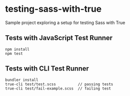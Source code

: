 # testing-sass-with-true
Sample project exploring a setup for testing Sass with True

## Tests with JavaScript Test Runner

```
npm install
npm test
```

## Tests with CLI Test Runner

```
bundler install
true-cli test/test.scss          // passing tests
true-cli test/fail-example.scss  // failing test
```

